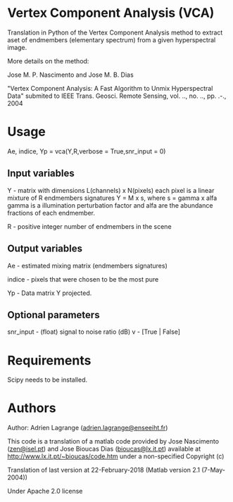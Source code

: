 # Vertex Component Analysis (VCA)

Translation in Python of the Vertex Component Analysis method to extract aset of endmembers (elementary spectrum) from a given hyperspectral image.

More details on the method:

Jose M. P. Nascimento and Jose M. B. Dias 

"Vertex Component Analysis: A Fast Algorithm to Unmix Hyperspectral Data"
submited to IEEE Trans. Geosci. Remote Sensing, vol. .., no. .., pp. .-., 2004

# Usage
Ae, indice, Yp = vca(Y,R,verbose = True,snr_input = 0)

## Input variables
 Y - matrix with dimensions L(channels) x N(pixels)
     each pixel is a linear mixture of R endmembers
     signatures Y = M x s, where s = gamma x alfa
     gamma is a illumination perturbation factor and
     alfa are the abundance fractions of each endmember.
     
 R - positive integer number of endmembers in the scene

## Output variables
Ae     - estimated mixing matrix (endmembers signatures)

indice - pixels that were chosen to be the most pure

Yp     - Data matrix Y projected.   

## Optional parameters
snr_input - (float) signal to noise ratio (dB)
v         - [True | False]

# Requirements

Scipy needs to be installed.

# Authors
Author: Adrien Lagrange (adrien.lagrange@enseeiht.fr)

This code is a translation of a matlab code provided by Jose Nascimento (zen@isel.pt) and Jose Bioucas Dias (bioucas@lx.it.pt) available at http://www.lx.it.pt/~bioucas/code.htm under a non-specified Copyright (c)

Translation of last version at 22-February-2018 (Matlab version 2.1 (7-May-2004))

Under Apache 2.0 license
